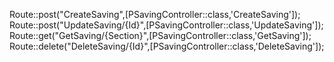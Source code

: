 Route::post("CreateSaving",[PSavingController::class,'CreateSaving']);
Route::post("UpdateSaving/{Id}",[PSavingController::class,'UpdateSaving']);
Route::get("GetSaving/{Section}",[PSavingController::class,'GetSaving']);
Route::delete("DeleteSaving/{Id}",[PSavingController::class,'DeleteSaving']);
